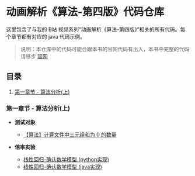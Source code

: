 # 动画解析《算法-第四版》代码仓库

这里包含了与我的 B站 视频系列“动画解析《算法-第四版》”相关的所有代码。每个章节都有对应的 java 代码示例。


> 说明：本仓库中的代码可能会跟本书的官网代码有出入，本书中完整的代码请移步 [官网](https://algs4.cs.princeton.edu/code/) 


## 目录

1. [第一章节 - 算法分析(上)](#第一章节---算法分析(上))


### 第一章节 - 算法分析(上)

- **测试对象**: 
  - [【算法】计算文件中三元组和为 0 的数量](./src/main/java/analysis_of_algorithms/ThreeSum.java)

- **倍率实验**
  - [线性回归-确认数学模型 (python实现)](./scripts/power_law_model_estimator.py)
  - [线性回归-确认数学模型 (java实现)](./src/main/java/utils/LinearRegression.java)
